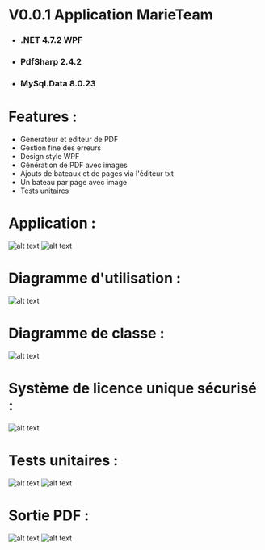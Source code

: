 # V0.0.1 Application MarieTeam
* ### .NET 4.7.2 WPF
* ### PdfSharp 2.4.2
* ### MySql.Data 8.0.23

# Features :
* Generateur et editeur de PDF 
* Gestion fine des erreurs
* Design style WPF
* Génération de PDF avec images
* Ajouts de bateaux et de pages via l'éditeur txt
* Un bateau par page avec image
* Tests unitaires

# Application : 
![alt text](https://github.com/vvuylsteker/application_marieteam/blob/master/image/2.PNG)
![alt text](https://github.com/vvuylsteker/application_marieteam/blob/master/image/1.PNG)

# Diagramme d'utilisation : 
![alt text](https://github.com/vvuylsteker/application_marieteam/blob/master/image/diagramutility.PNG)

# Diagramme de classe : 
![alt text](https://github.com/vvuylsteker/application_marieteam/blob/master/image/diagramclass.PNG)

# Système de licence unique sécurisé : 
![alt text](https://github.com/vvuylsteker/application_marieteam/blob/master/image/licence.PNG)
# Tests unitaires : 
![alt text](https://github.com/vvuylsteker/application_marieteam/blob/master/image/successtests.PNG)
![alt text](https://github.com/vvuylsteker/application_marieteam/blob/master/image/successtests2.PNG)

# Sortie PDF :
![alt text](https://github.com/vvuylsteker/application_marieteam/blob/master/image/3.PNG)
![alt text](https://github.com/vvuylsteker/application_marieteam/blob/master/image/4.PNG)





